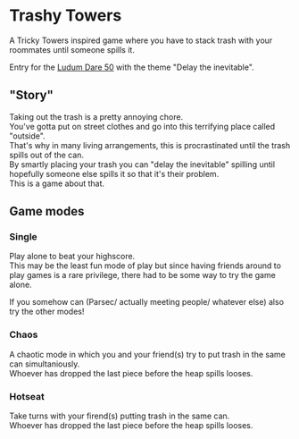 # Trashy Towers

A Tricky Towers inspired game where you have to stack trash with your roommates until someone spills it.

Entry for the [Ludum Dare 50](https://ldjam.com/events/ludum-dare/50) with the theme "Delay the inevitable".

## "Story"

Taking out the trash is a pretty annoying chore.  
You've gotta put on street clothes and go into this terrifying place called "outside".  
That's why in many living arrangements, this is procrastinated until the trash spills out of the can.  
By smartly placing your trash you can "delay the inevitable" spilling until hopefully someone else spills it so that it's their problem.  
This is a game about that.

## Game modes

### Single

Play alone to beat your highscore.  
This may be the least fun mode of play but since having friends around to play games is a rare privilege, there had to be some way to try the game alone.

If you somehow can (Parsec/ actually meeting people/ whatever else) also try the other modes!

### Chaos

A chaotic mode in which you and your friend(s) try to put trash in the same can simultaniously.  
Whoever has dropped the last piece before the heap spills looses.

### Hotseat

Take turns with your firend(s) putting trash in the same can.  
Whoever has dropped the last piece before the heap spills looses.  
